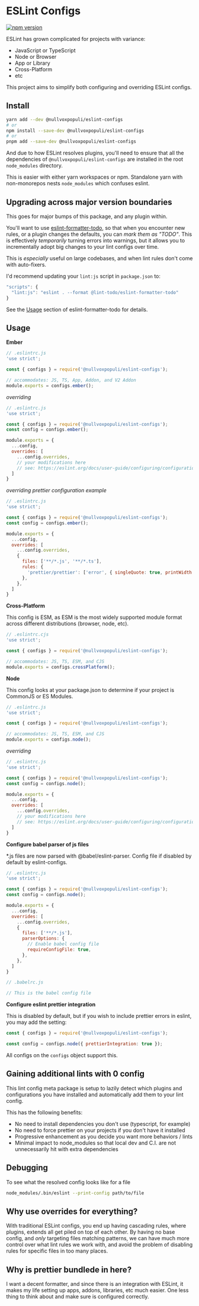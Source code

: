 # ESLint Configs

[![npm version](https://badge.fury.io/js/%40nullvoxpopuli%2Feslint-configs.svg)](https://badge.fury.io/js/%40nullvoxpopuli%2Feslint-configs)

ESLint has grown complicated for projects with variance:
 - JavaScript or TypeScript
 - Node or Browser
 - App or Library
 - Cross-Platform
 - etc

This project aims to simplify both configuring and overriding ESLint configs.

## Install

```bash
yarn add --dev @nullvoxpopuli/eslint-configs
# or
npm install --save-dev @nullvoxpopuli/eslint-configs
# or 
pnpm add --save-dev @nullvoxpopuli/eslint-configs
```

And due to how ESLint resolves plugins,
you'll need to ensure that all the dependencies of `@nullvoxpopuli/eslint-configs` are installed in the root `node_modules` directory.

This is easier with either yarn workspaces or npm. Standalone yarn with non-monorepos nests `node_modules` which confuses eslint.

## Upgrading across major version boundaries

This goes for major bumps of this package, and any plugin within.

You'll want to use [eslint-formatter-todo](https://github.com/lint-todo/eslint-formatter-todo),
so that when you encounter new rules, or a plugin changes the defaults, you can _mark them as "TODO"_.
This is effectively _temporarily_ turning errors into warnings,
but it allows you to incrementally adopt big changes to your lint configs over time.

This is _especially_ useful on large codebases, and when lint rules don't come with auto-fixers.

I'd recommend updating your `lint:js` script in `package.json` to:
```js
"scripts": {
  "lint:js": "eslint . --format @lint-todo/eslint-formatter-todo"
}
```

See the [Usage](https://github.com/lint-todo/eslint-formatter-todo#usage) section of eslint-formatter-todo for details.

## Usage

**Ember**
```js
// .eslintrc.js
'use strict';

const { configs } = require('@nullvoxpopuli/eslint-configs');

// accommodates: JS, TS, App, Addon, and V2 Addon
module.exports = configs.ember();
```

_overriding_
```js
// .eslintrc.js
'use strict';

const { configs } = require('@nullvoxpopuli/eslint-configs');
const config = configs.ember();

module.exports = {
  ...config,
  overrides: [
    ...config.overrides,
    // your modifications here
    // see: https://eslint.org/docs/user-guide/configuring/configuration-files#how-do-overrides-work
  ]
}
```

_overriding prettier configuration example_
```js
// .eslintrc.js
'use strict';

const { configs } = require('@nullvoxpopuli/eslint-configs');
const config = configs.ember();

module.exports = {
  ...config,
  overrides: [
    ...config.overrides,
    {
      files: ['**/*.js', '**/*.ts'],
      rules: {
        'prettier/prettier': ['error', { singleQuote: true, printWidth: 120, trailingComma: 'all' }],
      },
    },
  ]
}
```

**Cross-Platform**

This config is ESM, as ESM is the most widely supported module format across different distributions (browser, node, etc).

```js 
// .eslintrc.cjs
'use strict';

const { configs } = require('@nullvoxpopuli/eslint-configs');

// accommodates: JS, TS, ESM, and CJS
module.exports = configs.crossPlatform();
```

**Node**

This config looks at your package.json to determine if your project is CommonJS or ES Modules.
```js
// .eslintrc.js
'use strict';

const { configs } = require('@nullvoxpopuli/eslint-configs');

// accommodates: JS, TS, ESM, and CJS
module.exports = configs.node();
```

_overriding_
```js
// .eslintrc.js
'use strict';

const { configs } = require('@nullvoxpopuli/eslint-configs');
const config = configs.node();

module.exports = {
  ...config,
  overrides: [
    ...config.overrides,
    // your modifications here
    // see: https://eslint.org/docs/user-guide/configuring/configuration-files#how-do-overrides-work
  ]
}
```

**Configure babel parser of js files**

*.js files are now parsed with @babel/eslint-parser. Config file if disabled by default by eslint-configs.

```js
// .eslintrc.js
'use strict';

const { configs } = require('@nullvoxpopuli/eslint-configs');
const config = configs.node();

module.exports = {
  ...config,
  overrides: [
    ...config.overrides,
    {
      files: ['**/*.js'],
      parserOptions: {
        // Enable babel config file
        requireConfigFile: true,
      },
    },
  ]
}
```

```js
// .babelrc.js

// This is the babel config file
```

**Configure eslint prettier integration**

This is disabled by default, but if you wish to include prettier errors in eslint, you may add the setting:
```js
const { configs } = require('@nullvoxpopuli/eslint-configs');

const config = configs.node({ prettierIntegration: true });
```

All configs on the `configs` object support this.


## Gaining additional lints with 0 config

This lint config meta package is setup to lazily detect which plugins and configurations you have installed and automatically add them to your lint config.

This has the following benefits:
 - No need to install dependencies you don't use (typescript, for example)
 - No need to force prettier on your projects if you don't have it installed
 - Progressive enhancement as you decide you want more behaviors / lints
 - Minimal impact to node_modules so that local dev and C.I. are not unnecessarily hit with extra dependencies

## Debugging

To see what the resolved config looks like for a file
```bash
node_modules/.bin/eslint --print-config path/to/file
```

## Why use overrides for everything?

With traditional ESLint configs, you end up having cascading rules, where plugins, extends all get piled on top of each other.
By having no base config, and _only_ targeting files matching patterns, we can have much more control over what lint rules
we work with, and avoid the problem of disabling rules for specific files in too many places.

## Why is prettier bundlede in here?

I want a decent formatter, and since there is an integration with ESLint, it makes
my life setting up apps, addons, libraries, etc much easier.
One less thing to think about and make sure is configured correctly.

